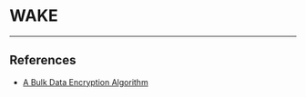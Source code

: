 # WAKE

---
## References

- [A Bulk Data Encryption Algorithm](https://www.cix.co.uk/~klockstone/wake.htm)